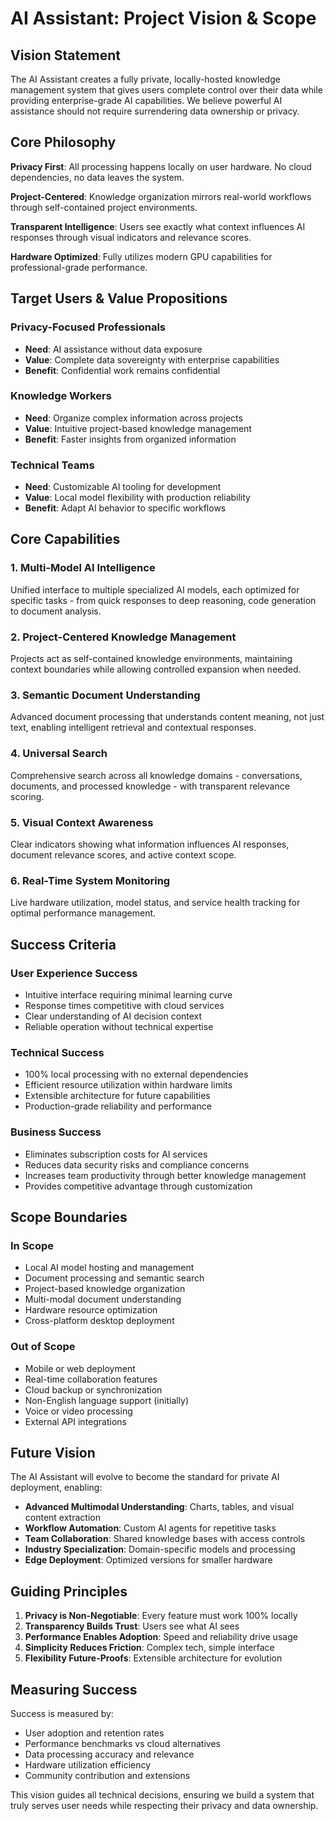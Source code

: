 # AI Assistant: Project Vision & Scope

## Vision Statement

The AI Assistant creates a fully private, locally-hosted knowledge management system that gives users complete control over their data while providing enterprise-grade AI capabilities. We believe powerful AI assistance should not require surrendering data ownership or privacy.

## Core Philosophy

**Privacy First**: All processing happens locally on user hardware. No cloud dependencies, no data leaves the system.

**Project-Centered**: Knowledge organization mirrors real-world workflows through self-contained project environments.

**Transparent Intelligence**: Users see exactly what context influences AI responses through visual indicators and relevance scores.

**Hardware Optimized**: Fully utilizes modern GPU capabilities for professional-grade performance.

## Target Users & Value Propositions

### Privacy-Focused Professionals
- **Need**: AI assistance without data exposure
- **Value**: Complete data sovereignty with enterprise capabilities
- **Benefit**: Confidential work remains confidential

### Knowledge Workers
- **Need**: Organize complex information across projects
- **Value**: Intuitive project-based knowledge management
- **Benefit**: Faster insights from organized information

### Technical Teams
- **Need**: Customizable AI tooling for development
- **Value**: Local model flexibility with production reliability
- **Benefit**: Adapt AI behavior to specific workflows

## Core Capabilities

### 1. Multi-Model AI Intelligence
Unified interface to multiple specialized AI models, each optimized for specific tasks - from quick responses to deep reasoning, code generation to document analysis.

### 2. Project-Centered Knowledge Management
Projects act as self-contained knowledge environments, maintaining context boundaries while allowing controlled expansion when needed.

### 3. Semantic Document Understanding
Advanced document processing that understands content meaning, not just text, enabling intelligent retrieval and contextual responses.

### 4. Universal Search
Comprehensive search across all knowledge domains - conversations, documents, and processed knowledge - with transparent relevance scoring.

### 5. Visual Context Awareness
Clear indicators showing what information influences AI responses, document relevance scores, and active context scope.

### 6. Real-Time System Monitoring
Live hardware utilization, model status, and service health tracking for optimal performance management.

## Success Criteria

### User Experience Success
- Intuitive interface requiring minimal learning curve
- Response times competitive with cloud services
- Clear understanding of AI decision context
- Reliable operation without technical expertise

### Technical Success
- 100% local processing with no external dependencies
- Efficient resource utilization within hardware limits
- Extensible architecture for future capabilities
- Production-grade reliability and performance

### Business Success
- Eliminates subscription costs for AI services
- Reduces data security risks and compliance concerns
- Increases team productivity through better knowledge management
- Provides competitive advantage through customization

## Scope Boundaries

### In Scope
- Local AI model hosting and management
- Document processing and semantic search
- Project-based knowledge organization
- Multi-modal document understanding
- Hardware resource optimization
- Cross-platform desktop deployment

### Out of Scope
- Mobile or web deployment
- Real-time collaboration features
- Cloud backup or synchronization
- Non-English language support (initially)
- Voice or video processing
- External API integrations

## Future Vision

The AI Assistant will evolve to become the standard for private AI deployment, enabling:

- **Advanced Multimodal Understanding**: Charts, tables, and visual content extraction
- **Workflow Automation**: Custom AI agents for repetitive tasks
- **Team Collaboration**: Shared knowledge bases with access controls
- **Industry Specialization**: Domain-specific models and processing
- **Edge Deployment**: Optimized versions for smaller hardware

## Guiding Principles

1. **Privacy is Non-Negotiable**: Every feature must work 100% locally
2. **Transparency Builds Trust**: Users see what AI sees
3. **Performance Enables Adoption**: Speed and reliability drive usage
4. **Simplicity Reduces Friction**: Complex tech, simple interface
5. **Flexibility Future-Proofs**: Extensible architecture for evolution

## Measuring Success

Success is measured by:
- User adoption and retention rates
- Performance benchmarks vs cloud alternatives
- Data processing accuracy and relevance
- Hardware utilization efficiency
- Community contribution and extensions

This vision guides all technical decisions, ensuring we build a system that truly serves user needs while respecting their privacy and data ownership.